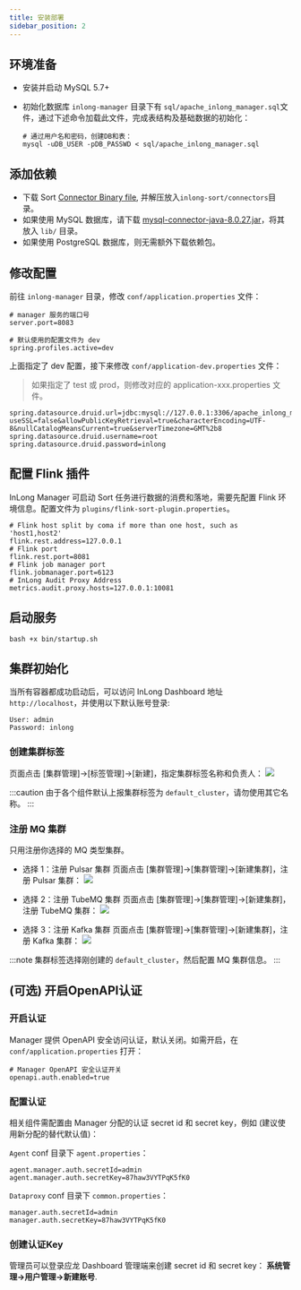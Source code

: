 ```yaml
---
title: 安装部署
sidebar_position: 2
---
```


## 环境准备

- 安装并启动 MySQL 5.7+
- 初始化数据库
  `inlong-manager` 目录下有 `sql/apache_inlong_manager.sql`文件，通过下述命令加载此文件，完成表结构及基础数据的初始化：

  ```shell
  # 通过用户名和密码，创建DB和表：
  mysql -uDB_USER -pDB_PASSWD < sql/apache_inlong_manager.sql
  ```

## 添加依赖
- 下载 Sort [Connector Binary file](https://inlong.apache.org/download), 并解压放入`inlong-sort/connectors`目录。
- 如果使用 MySQL 数据库，请下载 [mysql-connector-java-8.0.27.jar](https://repo1.maven.org/maven2/mysql/mysql-connector-java/8.0.27/mysql-connector-java-8.0.27.jar)，将其放入 `lib/` 目录。
- 如果使用 PostgreSQL 数据库，则无需额外下载依赖包。

## 修改配置

前往 `inlong-manager` 目录，修改 `conf/application.properties` 文件：

```properties
# manager 服务的端口号
server.port=8083

# 默认使用的配置文件为 dev
spring.profiles.active=dev
```

上面指定了 dev 配置，接下来修改 `conf/application-dev.properties` 文件：
> 如果指定了 test 或 prod，则修改对应的 application-xxx.properties 文件。 

```properties
spring.datasource.druid.url=jdbc:mysql://127.0.0.1:3306/apache_inlong_manager?useSSL=false&allowPublicKeyRetrieval=true&characterEncoding=UTF-8&nullCatalogMeansCurrent=true&serverTimezone=GMT%2b8
spring.datasource.druid.username=root
spring.datasource.druid.password=inlong
```

## 配置 Flink 插件

InLong Manager 可启动 Sort 任务进行数据的消费和落地，需要先配置 Flink 环境信息。配置文件为 `plugins/flink-sort-plugin.properties`。

```properties
# Flink host split by coma if more than one host, such as 'host1,host2'
flink.rest.address=127.0.0.1
# Flink port
flink.rest.port=8081
# Flink job manager port
flink.jobmanager.port=6123
# InLong Audit Proxy Address
metrics.audit.proxy.hosts=127.0.0.1:10081
```

## 启动服务

```shell
bash +x bin/startup.sh
```

## 集群初始化
当所有容器都成功启动后，可以访问 InLong Dashboard 地址`http://localhost`，并使用以下默认账号登录:
```
User: admin
Password: inlong
```

### 创建集群标签
页面点击 [集群管理]->[标签管理]->[新建]，指定集群标签名称和负责人：
![](img/create_cluster_tag.png)

:::caution
由于各个组件默认上报集群标签为 `default_cluster`，请勿使用其它名称。
:::

### 注册 MQ 集群
只用注册你选择的 MQ 类型集群。

- 选择 1：注册 Pulsar 集群
页面点击 [集群管理]->[集群管理]->[新建集群]，注册 Pulsar 集群：
![](img/pulsar_cluster_save.png)

- 选择 2：注册 TubeMQ 集群
页面点击 [集群管理]->[集群管理]->[新建集群]，注册 TubeMQ 集群：
![](img/tube_cluster_save.png)

- 选择 3：注册 Kafka 集群
页面点击 [集群管理]->[集群管理]->[新建集群]，注册 Kafka 集群：
![](img/kafka_cluster_save.png)

:::note
集群标签选择刚创建的 `default_cluster`，然后配置 MQ 集群信息。
:::

## (可选) 开启OpenAPI认证

### 开启认证
Manager 提供 OpenAPI 安全访问认证，默认关闭。如需开启，在 `conf/application.properties` 打开：

```properties
# Manager OpenAPI 安全认证开关
openapi.auth.enabled=true
```

### 配置认证
相关组件需配置由 Manager 分配的认证 secret id 和 secret key，例如 (建议使用新分配的替代默认值)：

`Agent` conf 目录下 `agent.properties`：
```properties
agent.manager.auth.secretId=admin
agent.manager.auth.secretKey=87haw3VYTPqK5fK0
```

`Dataproxy` conf 目录下 `common.properties`：
```properties
manager.auth.secretId=admin
manager.auth.secretKey=87haw3VYTPqK5fK0
```

### 创建认证Key
管理员可以登录应龙 Dashboard 管理端来创建 secret id 和 secret key： **系统管理->用户管理->新建账号**.
